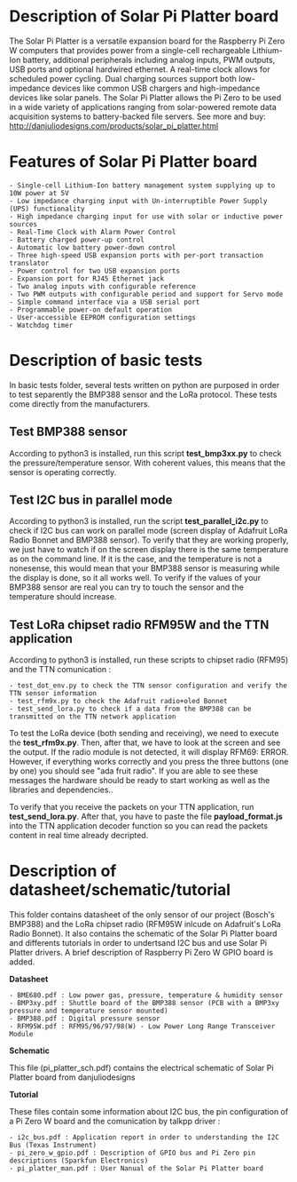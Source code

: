 # Description of Solar Pi Platter board
The Solar Pi Platter is a versatile expansion board for the Raspberry Pi Zero W computers that provides power from a single-cell rechargeable Lithium-Ion battery, additional peripherals including analog inputs, PWM outputs, USB ports and optional hardwired ethernet. A real-time clock allows for scheduled power cycling. Dual charging sources support both low-impedance devices like common USB chargers and high-impedance devices like solar panels. The Solar Pi Platter allows the Pi Zero to be used in a wide variety of applications ranging from solar-powered remote data acquisition systems to battery-backed file servers. See more and buy: http://danjuliodesigns.com/products/solar_pi_platter.html

# Features of Solar Pi Platter board

    - Single-cell Lithium-Ion battery management system supplying up to 10W power at 5V
    - Low impedance charging input with Un-interruptible Power Supply (UPS) functionality
    - High impedance charging input for use with solar or inductive power sources
    - Real-Time Clock with Alarm Power Control
    - Battery charged power-up control
    - Automatic low battery power-down control
    - Three high-speed USB expansion ports with per-port transaction translator
    - Power control for two USB expansion ports
    - Expansion port for RJ45 Ethernet jack
    - Two analog inputs with configurable reference
    - Two PWM outputs with configurable period and support for Servo mode
    - Simple command interface via a USB serial port
    - Programmable power-on default operation
    - User-accessible EEPROM configuration settings
    - Watchdog timer

# Description of basic tests
In basic tests folder, several tests written on python are purposed in order to test separently the  BMP388 sensor and the LoRa protocol. These tests come directly from the manufacturers.

## Test BMP388 sensor
According to python3 is installed, run this script **test_bmp3xx.py** to check the pressure/temperature sensor. With coherent values, this means that the sensor is operating correctly.

## Test I2C bus in parallel mode
According to python3 is installed, run the script **test_parallel_i2c.py** to check if I2C bus can work on parallel mode (screen display of Adafruit LoRa Radio Bonnet and BMP388 sensor). To verify that they are working properly, we just have to watch if on the screen display there is the same temperature as on the command line. If it is the case, and the temperature is not a nonesense, this would mean that your BMP388 sensor is measuring while the display is done, so it all works well. To verify if the values of your BMP388 sensor are real you can try to touch the sensor and the temperature should increase.

## Test LoRa chipset radio RFM95W and the TTN application
According to python3 is installed, run these scripts to chipset radio (RFM95) and the TTN comunication :
    
    - test_dot_env.py to check the TTN sensor configuration and verify the TTN sensor information
    - test_rfm9x.py to check the Adafruit radio+oled Bonnet
    - test_send_lora.py to check if a data from the BMP388 can be transmitted on the TTN network application

To test the LoRa device (both sending and receiving), we need to execute the **test_rfm9x.py**. Then, after that, we have to look at the screen and see the output. If the radio module is not detected, it will display RFM69: ERROR. However, if everything works correctly and you press the three buttons (one by one) you should see "ada fruit radio". If you are able to see these messages the hardware should be ready to start working as well as the libraries and dependencies..

To verify that you receive the packets on your TTN application, run **test_send_lora.py**. After that, you have to paste the file **payload_format.js** into the TTN application decoder function so you can read the packets content in real time already decripted.

# Description of datasheet/schematic/tutorial
This folder contains datasheet of the only sensor of our project (Bosch's BMP388) and the LoRa chipset radio (RFM95W inlcude on Adafruit's LoRa Radio Bonnet).
It also contains the schematic of the Solar Pi Platter board and differents tutorials in order to undertsand I2C bus and use Solar Pi Platter drivers. A brief description of Raspberry Pi Zero W  GPIO board is added.

**Datasheet**

    - BME680.pdf : Low power gas, pressure, temperature & humidity sensor
    - BMP3xy.pdf : Shuttle board of the BMP388 sensor (PCB with a BMP3xy pressure and temperature sensor mounted)
    - BMP388.pdf : Digital pressure sensor
    - RFM95W.pdf : RFM95/96/97/98(W) - Low Power Long Range Transceiver Module

**Schematic**

This file (pi_platter_sch.pdf) contains the electrical schematic of Solar Pi Platter board from danjuliodesigns

**Tutorial**

These files contain some information about I2C bus, the pin configuration of a Pi Zero W board and the comunication by talkpp driver :

    - i2c_bus.pdf : Application report in order to understanding the I2C Bus (Texas Instrument)
    - pi_zero_w_gpio.pdf : Description of GPIO bus and Pi Zero pin descriptions (Sparkfun Electronics)
    - pi_platter_man.pdf : User Nanual of the Solar Pi Platter board